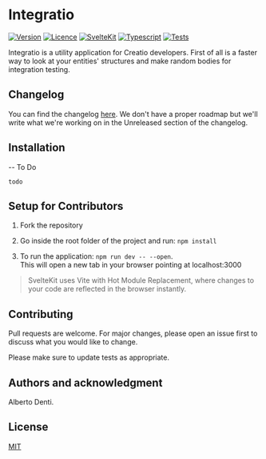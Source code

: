 # Integratio

[![Version](https://img.shields.io/badge/Version-1.0.0-blue)]() [![Licence](https://img.shields.io/badge/License-MIT-blue)]() [![SvelteKit](https://img.shields.io/badge/SvelteKit-next-blue)]() [![Typescript](https://img.shields.io/badge/Typescript-4.5.X-blue)]() [![Tests](https://img.shields.io/badge/Tests-None-lightgrey)]()

Integratio is a utility application for Creatio developers.
First of all is a faster way to look at your entities' structures and make random bodies for integration testing.

## Changelog

You can find the changelog [here](https://github.com/Windyle/Integratio/blob/main/CHANGELOG.md).
We don't have a proper roadmap but we'll write what we're working on in the Unreleased section of the changelog.

## Installation

-- To Do

```batch
todo
```

## Setup for Contributors

1. Fork the repository

2. Go inside the root folder of the project and run: `npm install`

3. To run the application: `npm run dev -- --open`.<br>This will open a new tab in your browser pointing at localhost:3000

> SvelteKit uses Vite with Hot Module Replacement, where changes to your code are reflected in the browser instantly.

## Contributing

Pull requests are welcome. For major changes, please open an issue first to discuss what you would like to change.

Please make sure to update tests as appropriate.

## Authors and acknowledgment

Alberto Denti.

## License

[MIT](https://choosealicense.com/licenses/mit/)

